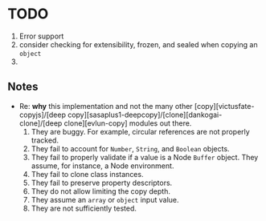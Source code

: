 TODO
====

1. Error support
2. consider checking for extensibility, frozen, and sealed when copying an `object`
3. 


## Notes

*	Re: __why__ this implementation and not the many other [copy][victusfate-copyjs]/[deep copy][sasaplus1-deepcopy]/[clone][dankogai-clone]/[deep clone][evlun-copy] modules out there.
	1. 	They are buggy. For example, circular references are not properly tracked.
	2. 	They fail to account for `Number`, `String`, and `Boolean` objects.
	3. 	They fail to properly validate if a value is a Node `Buffer` object. They assume, for instance, a Node environment.
	4. 	They fail to clone class instances.
	5. 	They fail to preserve property descriptors.
	6. 	They do not allow limiting the copy depth.
	7. 	They assume an `array` or `object` input value.
	8. 	They are not sufficiently tested.
